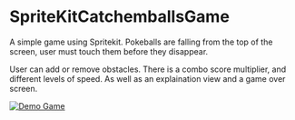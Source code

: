 # SpriteKitCatchemballsGame
A simple game using Spritekit. Pokeballs are falling from the top of the screen, user must touch them before they disappear.

User can add or remove obstacles. There is a combo score multiplier, and different levels of speed. As well as an explaination view and a game over screen.

[![Demo Game](http://share.gifyoutube.com/y4zV0d.gif)](https://youtu.be/520Esxl7G_8)
